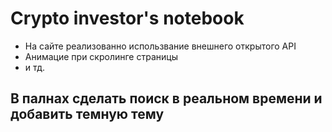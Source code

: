 # Crypto investor's notebook

- На сайте реализованно использвание внешнего открытого API
- Анимацие при скролинге страницы
- и тд.
## В палнах сделать поиск в реальном времени и добавить темную тему
